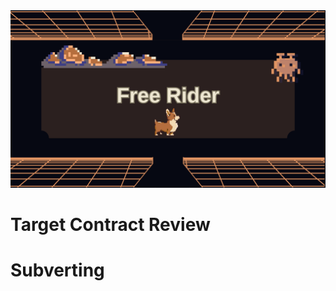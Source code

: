 <img src="https://github.com/wasny0ps/Damn-Vulnerable-DeFi/blob/main/src/10.png">

# Target Contract Review

# Subverting

